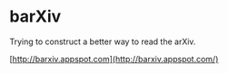 barXiv
======

Trying to construct a better way to read the arXiv.

[http://barxiv.appspot.com](http://barxiv.appspot.com/)

